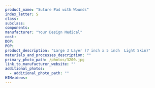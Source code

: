 ```yaml
---
product_name: "Suture Pad with Wounds"
index_letter: S
class: 
subclass: 
components:
manufacturer: "Your Design Medical"
cost: 
DOP: 
POP: 
product_description: "Large 3­ Layer (7 inch x 5 inch ­ Light Skin)"
materials_and_processes_description: ""
primary_photo_path: /photos/3200.jpg
link_to_manufacturer_website: ""
additional_photos:
  - additional_photo_path: ""
HIMvideos:
---
```

